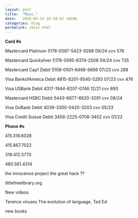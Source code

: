 ```yaml
---
layout: post
title:  "Misc."
date:   2020-03-15 16:10:52 +0100
categories: blog
permalink: /misc.html
---
```


**Card #s**

Mastercard Platinum 5178-0597-5423-9268 09/24 cvv 576

Mastercard Quicksilver 5178-0595-8374-2508 04/24 cvv 735

Mastercard Cap1 Debit 5108-0501-6468-6656 07/23 cvv 288

Visa BankofAmeica Debit 4815-8201-9540-5293 07/23 cvv 476

Visa USBank Debit 4317-1944-8207-0746 12/21 cvv 893

Mastercard HSBC Debit 5443-6877-6620-3291 cvv 08/24

Visa GoBank Debit 4038-3300-0420-3203 cvv 05/23

Visa Credit Suisse Debit 3456-2225-0708-3402 cvv 01/22

**Phone #s**

415.316.6028

415.867.7022

319.412.5770

480.561.4314

the innocence project
the great hack
??

littlefreelibrary.org

New videos

Terence viruses
The evolution of language, Ted Ed 

new books

